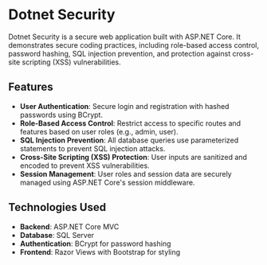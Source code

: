 # Dotnet Security

Dotnet Security is a secure web application built with ASP.NET Core. It demonstrates secure coding practices, including role-based access control, password hashing, SQL injection prevention, and protection against cross-site scripting (XSS) vulnerabilities.

## Features

- **User Authentication**: Secure login and registration with hashed passwords using BCrypt.
- **Role-Based Access Control**: Restrict access to specific routes and features based on user roles (e.g., admin, user).
- **SQL Injection Prevention**: All database queries use parameterized statements to prevent SQL injection attacks.
- **Cross-Site Scripting (XSS) Protection**: User inputs are sanitized and encoded to prevent XSS vulnerabilities.
- **Session Management**: User roles and session data are securely managed using ASP.NET Core's session middleware.

## Technologies Used

- **Backend**: ASP.NET Core MVC
- **Database**: SQL Server
- **Authentication**: BCrypt for password hashing
- **Frontend**: Razor Views with Bootstrap for styling
